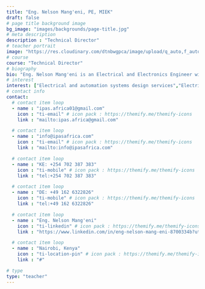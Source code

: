 ```yaml
---
title: "Eng. Nelson Mang'eni, PE, MIEK"
draft: false
# page title background image
bg_image: "images/backgrounds/page-title.jpg"
# meta description
description : "Technical Director"
# teacher portrait
image: "https://res.cloudinary.com/dtnbwgpca/image/upload/q_auto,f_auto/v1717443073/ipas/kkpdyroymnmkaah6ezxe.jpg"
# course
course: "Technical Director"
# biography
bio: "Eng. Nelson Mang'eni is an Electrical and Electronics Engineer with vast experience in the design and successful implementation of electrical power distribution and control systems. He holds a Bachelor of Engineering in Electrical and Electronics Engineering from Moi University, Kenya and a Master of Business Administration(Operations Management) from the University of Nairobi. Registered and licensed by the Engineers Board of Kenya(EBK) as a Professional Engineer, he is also a Certified Class A-1 Electrician by the Energy and Petroleum Regulatory Authority(EPRA). With professional practice spanning the Eastern and Central Africa Region, he also practices in Germany as an electrical engineer at an industrial machinery equipment manufacturer with a global footprint. Eng. Mang'eni has previously worked at reputable Kenyan Engineering firms, where he successfully led Engineering teams in design and execution of projects of varying magnitudes and complexities."
# interest
interest: ["Electrical and automation systems design services","Electrical engineering consultancy","Electrical installation","Testing and commissioning services"]
# contact info
contact:
  # contact item loop
  - name : "ipas.africa01@gmail.com"
    icon : "ti-email" # icon pack : https://themify.me/themify-icons
    link : "mailto:ipas.africa@gmail.com"

  # contact item loop
  - name : "info@ipasafrica.com"
    icon : "ti-email" # icon pack : https://themify.me/themify-icons
    link : "mailto:info@ipasafrica.com"

  # contact item loop
  - name : "KE: +254 702 387 383"
    icon : "ti-mobile" # icon pack : https://themify.me/themify-icons
    link : "tel:+254 702 387 383"

  # contact item loop
  - name : "DE: +49 162 6322826"
    icon : "ti-mobile" # icon pack : https://themify.me/themify-icons
    link : "tel:+49 162 6322826"

  # contact item loop
  - name : "Eng. Nelson Mang'eni"
    icon : "ti-linkedin" # icon pack : https://themify.me/themify-icons
    link : "https://www.linkedin.com/in/eng-nelson-mang-eni-8700334b?utm_source=share&utm_campaign=share_via&utm_content=profile&utm_medium=android_app"

  # contact item loop
  - name : "Nairobi, Kenya"
    icon : "ti-location-pin" # icon pack : https://themify.me/themify-icons
    link : "#"

# type
type: "teacher"
---
```

